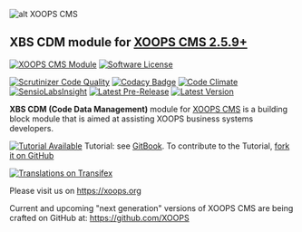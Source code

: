 ![alt XOOPS CMS](https://xoops.org/images/logoXoops4GithubRepository.png)
## XBS CDM module for  [XOOPS CMS 2.5.9+](https://xoops.org)
[![XOOPS CMS Module](https://img.shields.io/badge/XOOPS%20CMS-Module-blue.svg)](https://xoops.org)
[![Software License](https://img.shields.io/badge/license-GPL-brightgreen.svg?style=flat)](LICENSE)

[![Scrutinizer Code Quality](https://img.shields.io/scrutinizer/g/XoopsModules25x/xbscdm.svg?style=flat)](https://scrutinizer-ci.com/g/XoopsModules25x/xbscdm/?branch=master)
[![Codacy Badge](https://api.codacy.com/project/badge/Grade/95b12220e0ac4056b9af52af708379c9)](https://www.codacy.com/app/XoopsModules25x/xbscdm)
[![Code Climate](https://img.shields.io/codeclimate/github/XoopsModules25x/xbscdm.svg?style=flat)](https://codeclimate.com/github/XoopsModules25x/xbscdm)
[![SensioLabsInsight](https://insight.sensiolabs.com/projects/f48090dc-a770-49b6-b895-6db50b08e3c4/mini.png)](https://insight.sensiolabs.com/projects/f48090dc-a770-49b6-b895-6db50b08e3c4)
[![Latest Pre-Release](https://img.shields.io/github/tag/XoopsModules25x/xbscdm.svg?style=flat)](https://github.com/XoopsModules25x/xbscdm/tags/)
[![Latest Version](https://img.shields.io/github/release/XoopsModules25x/xbscdm.svg?style=flat)](https://github.com/XoopsModules25x/xbscdm/releases/)

**XBS CDM (Code Data Management)** module for [XOOPS CMS](https://xoops.org)  is a building block module that is aimed at assisting XOOPS business systems developers.

[![Tutorial Available](https://xoops.org/images/tutorial-available-blue.svg)](https://www.gitbook.com/book/xoops/xbscdm-tutorial/) Tutorial: see [GitBook](https://www.gitbook.com/book/xoops/xbscdm-tutorial/).
To contribute to the Tutorial, [fork it on GitHub](https://github.com/XoopsDocs/xbscdm-tutorial)

[![Translations on Transifex](https://xoops.org/images/translations-transifex-blue.svg)](https://www.transifex.com/xoops)

Please visit us on https://xoops.org

Current and upcoming "next generation" versions of XOOPS CMS are being crafted on GitHub at: https://github.com/XOOPS

